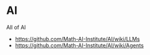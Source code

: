 # AI
All of AI

- https://github.com/Math-AI-Institute/AI/wiki/LLMs
- https://github.com/Math-AI-Institute/AI/wiki/Agents
